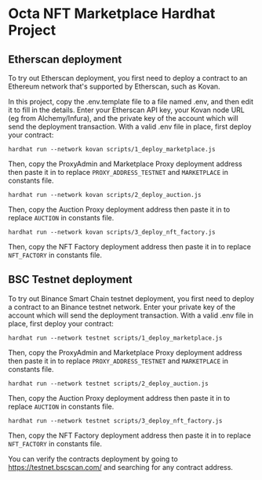 # Octa NFT Marketplace Hardhat Project

## Etherscan deployment

To try out Etherscan deployment, you first need to deploy a contract to an Ethereum network that's supported by Etherscan, such as Kovan.

In this project, copy the .env.template file to a file named .env, and then edit it to fill in the details. Enter your Etherscan API key, your Kovan node URL (eg from Alchemy/Infura), and the private key of the account which will send the deployment transaction. With a valid .env file in place, first deploy your contract:

```shell
hardhat run --network kovan scripts/1_deploy_marketplace.js
```

Then, copy the ProxyAdmin and Marketplace Proxy deployment address then paste it in to replace `PROXY_ADDRESS_TESTNET` and `MARKETPLACE` in constants file.

```shell
hardhat run --network kovan scripts/2_deploy_auction.js
```

Then, copy the Auction Proxy deployment address then paste it in to replace `AUCTION` in constants file.

```shell
hardhat run --network kovan scripts/3_deploy_nft_factory.js
```

Then, copy the NFT Factory deployment address then paste it in to replace `NFT_FACTORY` in constants file.

## BSC Testnet deployment
To try out Binance Smart Chain testnet deployment, you first need to deploy a contract to an Binance testnet network. Enter your private key of the account which will send the deployment transaction. With a valid .env file in place, first deploy your contract:

```shell
hardhat run --network testnet scripts/1_deploy_marketplace.js
```

Then, copy the ProxyAdmin and Marketplace Proxy deployment address then paste it in to replace `PROXY_ADDRESS_TESTNET` and `MARKETPLACE` in constants file.

```shell
hardhat run --network testnet scripts/2_deploy_auction.js
```

Then, copy the Auction Proxy deployment address then paste it in to replace `AUCTION` in constants file.

```shell
hardhat run --network testnet scripts/3_deploy_nft_factory.js
```

Then, copy the NFT Factory deployment address then paste it in to replace `NFT_FACTORY` in constants file.

You can verify the contracts deployment by going to https://testnet.bscscan.com/ and searching for any contract address.